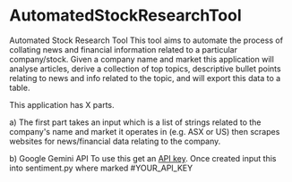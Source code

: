 # AutomatedStockResearchTool
Automated Stock Research Tool
This tool aims to automate the process of collating news and financial information related to a particular company/stock. Given a company name and market this application will analyse articles, derive a collection of top topics, descriptive bullet points relating to news and info related to the topic, and will export this data to a table.


This application has X parts.

a)
The first part takes an input which is a list of strings related to the company's name and market it operates in (e.g. ASX or US) then scrapes websites for news/financial data relating to the company.

b) Google Gemini API
To use this get an [API key](https://aistudio.google.com/u/1/apikey). Once created input this into sentiment.py where marked #YOUR_API_KEY